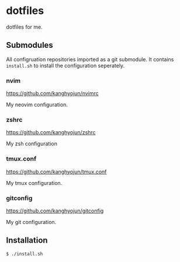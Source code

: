 # dotfiles

dotfiles for me.

## Submodules

All configruation repositories imported as a git submodule.
It contains `install.sh` to install the configuration seperately.

### nvim

<https://github.com/kanghyojun/nvimrc>

My neovim configuration.

### zshrc

<https://github.com/kanghyojun/zshrc>

My zsh configuration

### tmux.conf

<https://github.com/kanghyojun/tmux.conf>

My tmux configuration.


### gitconfig

<https://github.com/kanghyojun/gitconfig>

My git configuration.

## Installation

```bash
$ ./install.sh
```
